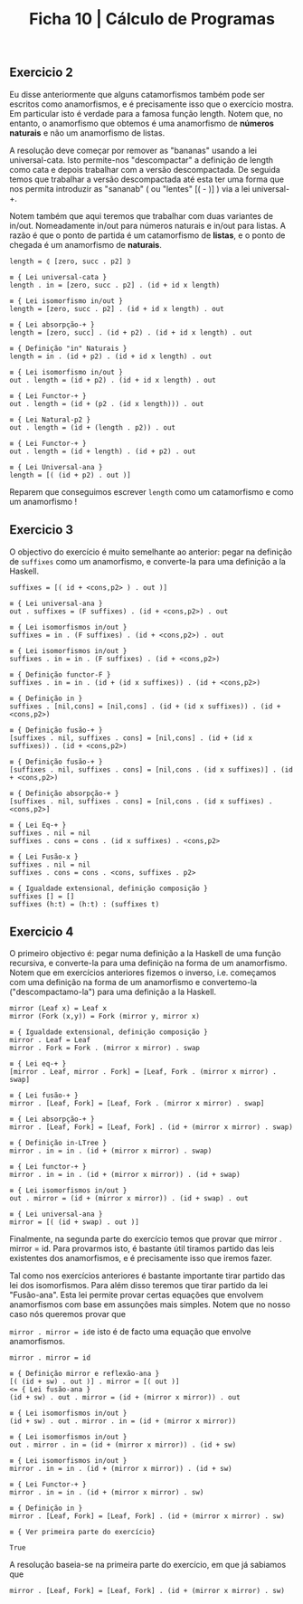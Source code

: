 <br>

<h1 align="center">Ficha 10 | Cálculo de Programas</h1>

<br>


## Exercicio 2

Eu disse anteriormente que alguns catamorfismos também pode ser escritos como anamorfismos, e é precisamente isso que o exercício mostra. Em particular isto é verdade para a famosa função length. Notem que, no entanto, o anamorfismo que obtemos é uma anamorfismo de **números naturais** e não um anamorfismo de listas.

A resolução deve começar por remover as "bananas" usando a lei universal-cata. Isto permite-nos "descompactar" a definição de length como cata e depois trabalhar com a versão descompactada. De seguida  temos que trabalhar a versão descompactada até esta ter uma forma que nos permita introduzir as "sananab" ( ou "lentes" [( - )] ) via a lei universal-+. 

Notem também que aqui teremos que trabalhar com duas variantes de in/out. Nomeadamente in/out para números naturais e in/out para listas. A razão é que o ponto de partida é um catamorfismo de **listas**, e o ponto de chegada é um anamorfismo de **naturais**.

`length = ⦇ [zero, succ . p2] ⦈`  

`≡ { Lei universal-cata }`  
`length . in = [zero, succ . p2] . (id + id x length)`  

`≡ { Lei isomorfismo in/out }`  
`length = [zero, succ . p2] . (id + id x length) . out`  

`≡ { Lei absorpção-+ }`  
`length = [zero, succ] . (id + p2) . (id + id x length) . out`  

`≡ { Definição "in" Naturais }`  
`length = in . (id + p2) . (id + id x length) . out`  

`≡ { Lei isomorfismo in/out }`  
`out . length = (id + p2) . (id + id x length) . out`  

`≡ { Lei Functor-+ }`  
`out . length = (id + (p2 . (id x length))) . out`  

`≡ { Lei Natural-p2 }`  
`out . length = (id + (length . p2)) . out`  

`≡ { Lei Functor-+ }`  
`out . length = (id + length) . (id + p2) . out`  

`≡ { Lei Universal-ana }`  
`length = [( (id + p2) . out )]`

Reparem que conseguimos escrever `length` como um catamorfismo e como um anamorfismo !
  
  
  
## Exercicio 3

O objectivo do exercício é muito semelhante ao anterior: pegar na definição de `suffixes` como um anamorfismo, e converte-la para uma definição a la Haskell. 

`suffixes = [( id + <cons,p2> ) . out )]`  

`≡ { Lei universal-ana }`  
`out . suffixes = (F suffixes) . (id + <cons,p2>) . out`  

`≡ { Lei isomorfismos in/out }`  
`suffixes = in . (F suffixes) . (id + <cons,p2>) . out`  

`≡ { Lei isomorfismos in/out }`  
`suffixes . in = in . (F suffixes) . (id + <cons,p2>)`  

`≡ { Definição functor-F }`  
`suffixes . in = in . (id + (id x suffixes)) . (id + <cons,p2>)`  

`≡ { Definição in }`  
`suffixes . [nil,cons] = [nil,cons] . (id + (id x suffixes)) . (id + <cons,p2>)`  

`≡ { Definição fusão-+ }`  
`[suffixes . nil, suffixes . cons] = [nil,cons] . (id + (id x suffixes)) . (id + <cons,p2>)`  

`≡ { Definição fusão-+ }`  
`[suffixes . nil, suffixes . cons] = [nil,cons . (id x suffixes)] . (id + <cons,p2>)`  

`≡ { Definição absorpção-+ }`  
`[suffixes . nil, suffixes . cons] = [nil,cons . (id x suffixes) . <cons,p2>]`  

`≡ { Lei Eq-+ }`  
`suffixes . nil = nil`  
`suffixes . cons = cons . (id x suffixes) . <cons,p2>`  

`≡ { Lei Fusão-x }`  
`suffixes . nil = nil`  
`suffixes . cons = cons . <cons, suffixes . p2>`  

`≡ { Igualdade extensional, definição composição }`  
`suffixes [] = []`  
`suffixes (h:t) = (h:t) : (suffixes t)`



## Exercicio 4

O primeiro objectivo é: pegar numa definição a la Haskell de uma função recursiva, e converte-la para uma definição na forma de um anamorfismo. Notem que em exercícios anteriores fizemos o inverso, i.e. começamos com uma definição na forma de um anamorfismo e convertemo-la ("descompactamo-la") para uma definição a la Haskell.

`mirror (Leaf x) = Leaf x`  
`mirror (Fork (x,y)) = Fork (mirror y, mirror x)`  

`≡ { Igualdade extensional, definição composição }`  
`mirror . Leaf = Leaf`  
`mirror . Fork = Fork . (mirror x mirror) . swap`  

`≡ { Lei eq-+ }`  
`[mirror . Leaf, mirror . Fork] = [Leaf, Fork . (mirror x mirror) . swap]`  

`≡ { Lei fusão-+ }`  
`mirror . [Leaf, Fork] = [Leaf, Fork . (mirror x mirror) . swap]`  

`≡ { Lei absorpção-+ }`  
`mirror . [Leaf, Fork] = [Leaf, Fork] . (id + (mirror x mirror) . swap)`  

`≡ { Definição in-LTree }`  
`mirror . in = in . (id + (mirror x mirror) . swap)`  

`≡ { Lei functor-+ }`  
`mirror . in = in . (id + (mirror x mirror)) . (id + swap)`  

`≡ { Lei isomorfismos in/out }`  
`out . mirror = (id + (mirror x mirror)) . (id + swap) . out`  

`≡ { Lei universal-ana }`  
`mirror = [( (id + swap) . out )]`

Finalmente, na segunda parte do exercício temos que provar que mirror . mirror = id. Para provarmos isto, é bastante útil tiramos partido das leis existentes dos anamorfismos, e é precisamente isso que iremos fazer. 

Tal como nos exercícios anteriores é bastante importante tirar partido das lei dos isomorfismos. Para além disso teremos que tirar partido da lei "Fusão-ana". Esta lei permite provar certas equações que envolvem  anamorfismos com base em assunções mais simples. Notem que no nosso caso nós queremos provar que

`mirror . mirror = id`e isto é de facto uma equação que envolve anamorfismos.

`mirror . mirror = id`  

`≡ { Definição mirror e reflexão-ana }`  
`[( (id + sw) . out )] . mirror = [( out )]`  
`<= { Lei fusão-ana }`  
`(id + sw) . out . mirror = (id + (mirror x mirror)) . out`  

`≡ { Lei isomorfismos in/out }`  
`(id + sw) . out . mirror . in = (id + (mirror x mirror))`  

`≡ { Lei isomorfismos in/out }`  
`out . mirror . in = (id + (mirror x mirror)) . (id + sw)`  

`≡ { Lei isomorfismos in/out }`  
`mirror . in = in . (id + (mirror x mirror)) . (id + sw)`  

`≡ { Lei Functor-+ }`  
`mirror . in = in . (id + (mirror x mirror) . sw)`  

`≡ { Definição in }`  
`mirror . [Leaf, Fork] = [Leaf, Fork] . (id + (mirror x mirror) . sw)`  

`≡ { Ver primeira parte do exercício}`  

`True` 

A resolução baseia-se na primeira parte do exercício, em que já sabiamos que

`mirror . [Leaf, Fork] = [Leaf, Fork] . (id + (mirror x mirror) . sw)`




  
  
